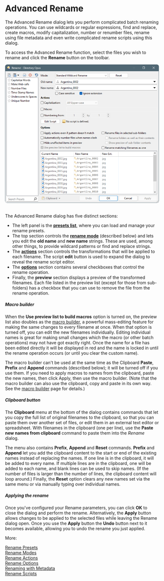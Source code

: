 # Advanced Rename

The Advanced Rename dialog lets you perform complicated batch renaming operations. You can use wildcards or regular expressions, find and replace, create macros, modify capitalization, number or renumber files, rename using file metadata and even write complicated rename scripts using this dialog.

To access the Advanced Rename function, select the files you wish to rename and click the **Rename** button on the toolbar.

![](/Manual/images/media/13/advanced_rename.png) 

The Advanced Rename dialog has five distinct sections:

- The left panel is the **[presets list](/Manual/file_operations/renaming_files/advanced_rename/rename_presets.md)**, where you can load and manage your rename presets.
- The top section controls the **[rename mode](/Manual/file_operations/renaming_files/advanced_rename/rename_modes/README.md)** (described below) and lets you edit the **old name** and **new name** strings. These are used, among other things, to provide wildcard patterns or find and replace strings.
- The **[actions](/Manual/file_operations/renaming_files/advanced_rename/rename_actions/README.md)** section controls the transformations that will be applied to each filename. The script **edit** button is used to expand the dialog to reveal the rename script editor.
- The **[options](/Manual/file_operations/renaming_files/advanced_rename/rename_options.md)** section contains several checkboxes that control the rename operation.
- Finally, the **preview** section displays a preview of the transformed filenames. Each file listed in the preview list (except for those from sub-folders) has a checkbox that you can use to remove the file from the rename operation.

##### Macro builder

When the **Use preview list to build macros** option is turned on, the preview list also doubles as the [macro builder](/Manual/file_operations/renaming_files/advanced_rename/rename_actions/rename_macros.md), a powerful mass-editing feature for making the same changes to every filename at once. When that option is turned off, you can edit the new filenames individually. Editing individual names is great for making small changes which the macro (or other batch operations) may not have got exactly right. Once the name for a file has been edited directly it will be displayed in red and the name is locked in until the rename operation occurs (or until you clear the custom name).

The macro builder can't be used at the same time as the Clipboard **Paste**, **Prefix** and **Append** commands (described below); it will be turned off if you use them. If you need to apply macros to names from the clipboard, paste the new names, then click Apply, then use the macro builder. (Note that the macro builder can also use the clipboard, copy and paste in its own way. See the [macro builder](/Manual/file_operations/renaming_files/advanced_rename/rename_actions/rename_macros.md) page for details.)

##### Clipboard button

The **Clipboard** menu at the bottom of the dialog contains commands that let you copy the full list of original filenames to the clipboard, so that you can paste them over another set of files, or edit them in an external text editor or spreadsheet. With filenames in the clipboard (one per line), use the **Paste new names from clipboard** command to paste them into the *Rename* dialog.

The menu also contains **Prefix**, **Append** and **Reset** commands. **Prefix** and **Append** let you add the clipboard content to the start or end of the existing names instead of replacing the names. If one line is in the clipboard, it will be added to every name. If multiple lines are in the clipboard, one will be added to each name, and blank lines can be used to skip names. (If the number of files is larger than the number of lines, the clipboard content will loop around.) Finally, the **Reset** option clears any new names set via the same menu or via manually typing over individual names.

##### Applying the rename

Once you've configured your Rename parameters, you can click **OK** to close the dialog and perform the rename. Alternatively, the **Apply** button allows changes to be applied to the selected files while leaving the Rename dialog open. Once you use the **Apply** button the **Undo** button next to it becomes available, allowing you to undo the rename you just applied.

More:

[Rename Presets](/Manual/file_operations/renaming_files/advanced_rename/rename_presets.md)  
[Rename Modes](/Manual/file_operations/renaming_files/advanced_rename/rename_modes/README.md)  
[Rename Actions](/Manual/file_operations/renaming_files/advanced_rename/rename_actions/README.md)  
[Rename Options](/Manual/file_operations/renaming_files/advanced_rename/rename_options.md)  
[Renaming with Metadata](/Manual/file_operations/renaming_files/advanced_rename/renaming_with_metadata.md)  
[Rename Scripts](/Manual/file_operations/renaming_files/advanced_rename/rename_scripts.md)  
